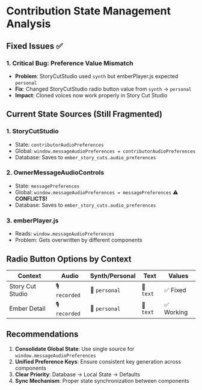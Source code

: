 # Contribution State Management Analysis

## Fixed Issues ✅

### 1. **Critical Bug: Preference Value Mismatch**
- **Problem**: StoryCutStudio used `synth` but emberPlayer.js expected `personal`
- **Fix**: Changed StoryCutStudio radio button value from `synth` → `personal`
- **Impact**: Cloned voices now work properly in Story Cut Studio

## Current State Sources (Still Fragmented)

### 1. **StoryCutStudio**
- State: `contributorAudioPreferences`
- Global: `window.messageAudioPreferences = contributorAudioPreferences`
- Database: Saves to `ember_story_cuts.audio_preferences`

### 2. **OwnerMessageAudioControls** 
- State: `messagePreferences`
- Global: `window.messageAudioPreferences = messagePreferences` ⚠️ **CONFLICTS!**
- Database: Saves to `ember_story_cuts.audio_preferences`

### 3. **emberPlayer.js**
- Reads: `window.messageAudioPreferences`
- Problem: Gets overwritten by different components

## Radio Button Options by Context

| Context | Audio | Synth/Personal | Text | Values |
|---------|-------|----------------|------|--------|
| Story Cut Studio | 🎙️ `recorded` | 🎤 `personal` | 📝 `text` | ✅ Fixed |
| Ember Detail | 🎙️ `recorded` | 🎤 `personal` | 📝 `text` | ✅ Working |

## Recommendations

1. **Consolidate Global State**: Use single source for `window.messageAudioPreferences`
2. **Unified Preference Keys**: Ensure consistent key generation across components
3. **Clear Priority**: Database → Local State → Defaults
4. **Sync Mechanism**: Proper state synchronization between components


